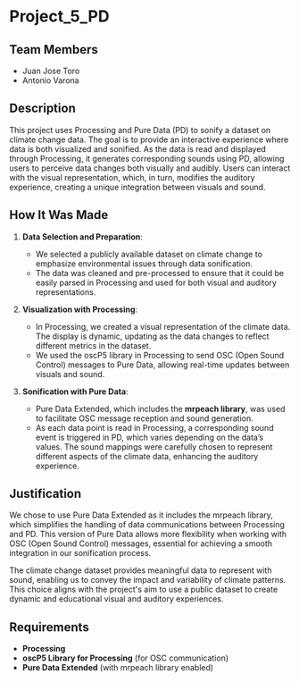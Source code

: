 # Project_5_PD

## Team Members
- Juan Jose Toro
- Antonio Varona


## Description
This project uses Processing and Pure Data (PD) to sonify a dataset on climate change data. The goal is to provide an interactive experience where data is both visualized and sonified. As the data is read and displayed through Processing, it generates corresponding sounds using PD, allowing users to perceive data changes both visually and audibly. Users can interact with the visual representation, which, in turn, modifies the auditory experience, creating a unique integration between visuals and sound.

## How It Was Made
1. **Data Selection and Preparation**:
   - We selected a publicly available dataset on climate change to emphasize environmental issues through data sonification.
   - The data was cleaned and pre-processed to ensure that it could be easily parsed in Processing and used for both visual and auditory representations.

2. **Visualization with Processing**:
   - In Processing, we created a visual representation of the climate data. The display is dynamic, updating as the data changes to reflect different metrics in the dataset.
   - We used the oscP5 library in Processing to send OSC (Open Sound Control) messages to Pure Data, allowing real-time updates between visuals and sound.

3. **Sonification with Pure Data**:
   - Pure Data Extended, which includes the **mrpeach library**, was used to facilitate OSC message reception and sound generation.
   - As each data point is read in Processing, a corresponding sound event is triggered in PD, which varies depending on the data’s values. The sound mappings were carefully chosen to represent different aspects of the climate data, enhancing the auditory experience.
  
## Justification
We chose to use Pure Data Extended as it includes the mrpeach library, which simplifies the handling of data communications between Processing and PD. This version of Pure Data allows more flexibility when working with OSC (Open Sound Control) messages, essential for achieving a smooth integration in our sonification process.

The climate change dataset provides meaningful data to represent with sound, enabling us to convey the impact and variability of climate patterns. This choice aligns with the project's aim to use a public dataset to create dynamic and educational visual and auditory experiences.


## Requirements
- **Processing**
- **oscP5 Library for Processing** (for OSC communication)
- **Pure Data Extended** (with mrpeach library enabled)

